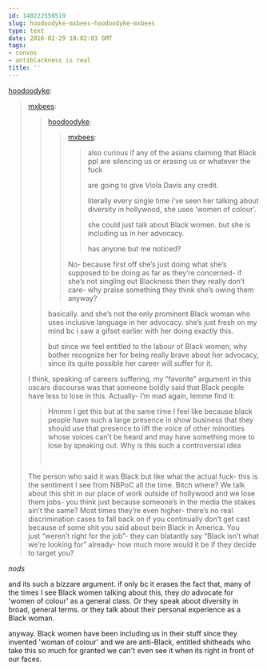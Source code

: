 ```yaml
---
id: 140222550519
slug: hoodoodyke-mxbees-hoodoodyke-mxbees
type: text
date: 2016-02-29 18:02:03 GMT
tags:
- convos
- antiblackness is real
title: ''
---
```

<p><a class="tumblr_blog" href="http://hoodoodyke.tumblr.com/post/140222261959">hoodoodyke</a>:</p>
<blockquote>
<p><a class="tumblr_blog" href="http://mxbees.tumblr.com/post/140221985609">mxbees</a>:</p>
<blockquote>
<p><a class="tumblr_blog" href="http://hoodoodyke.tumblr.com/post/140221783434">hoodoodyke</a>:</p>
<blockquote>
<p><a class="tumblr_blog" href="http://mxbees.tumblr.com/post/140220214854">mxbees</a>:</p>
<blockquote>
<p>also curious if any of the asians claiming that Black ppl are silencing us or erasing us or whatever the fuck</p>

<p>are going to give Viola Davis any credit.</p>

<p>literally every single time i’ve seen her talking about diversity in hollywood, she uses ‘women of colour’.</p>

<p>she could just talk about Black women. but she is including us in her advocacy.</p>

<p>has anyone but me noticed?</p>
</blockquote>
<p>No- because first off she’s just doing what she’s supposed to be doing as far as they’re concerned- if she’s not singling out Blackness then they really don’t care- why praise something they think she’s owing them anyway?</p>
</blockquote>
<p>basically. and she’s not the only prominent Black woman who uses inclusive language in her advocacy. she’s just fresh on my mind bc i saw a gifset earlier with her doing exactly this.</p>

<p>but since we feel entitled to the labour of Black women, why bother recognize her for being really brave about her advocacy, since its quite possible her career will suffer for it.</p>
</blockquote>
<p>I think, speaking of careers suffering, my “favorite” argument in this oscars discourse was that someone boldly said that Black people have less to lose in this. Actually- I’m mad again, lemme find it:</p>

<blockquote><p>

Hmmm I get this but at the same time I feel like because black people have such a large presence in show business that they should use that presence to lift the voice of other minorities whose voices can’t be heard and may have something more to lose by speaking out. Why is this such a controversial idea

<br></p></blockquote>

<p>The person who said it was Black but like what the actual fuck- this is the sentiment I see from NBPoC all the time. Bitch where? We talk about this shit in our place of work outside of hollywood and we lose them jobs- you think just because someone’s in the media the stakes ain’t the same? Most times they’re even higher- there’s no real discrimination cases to fall back on if you continually don’t get cast because of some shit you said about bein Black in America. You just “weren’t right for the job”- they can blatantly say “Black isn’t what we’re looking for” already- how much more would it be if they decide to target you?</p>
</blockquote>

*nods*

and its such a bizzare argument. if only bc it erases the fact that, many of the times I see Black women talking about this, they *do* advocate for 'women of colour' as a general class. Or they speak about diversity in broad, general terms. or they talk about their personal experience as a Black woman.

anyway. Black women have been including us in their stuff since they invented 'woman of colour' and we are anti-Black, entitled shitheads who take this so much for granted we can't even see it when its right in front of our faces.